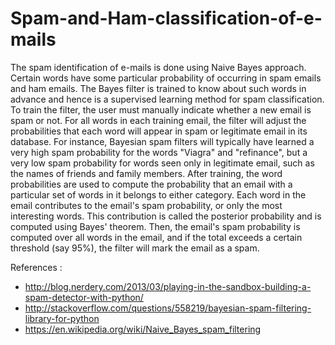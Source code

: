 # Spam-and-Ham-classification-of-e-mails

The spam identification of e-mails is done using Naive Bayes approach. Certain words have some particular probability of occurring in spam emails and ham emails. The Bayes filter is trained to know about such words in advance and hence is a supervised learning method for spam classification. To train the filter, the user must manually indicate whether a new email is spam or not. For all words in each training email, the filter will adjust the probabilities that each word will appear in spam or legitimate email in its database. For instance, Bayesian spam filters will typically have learned a very high spam probability for the words "Viagra" and "refinance", but a very low spam probability for words seen only in legitimate email, such as the names of friends and family members. After training, the word probabilities are used to compute the probability that an email with a particular set of words in it belongs to either category. Each word in the email contributes to the email's spam probability, or only the most interesting words. This contribution is called the posterior probability and is computed using Bayes' theorem. Then, the email's spam probability is computed over all words in the email, and if the total exceeds a certain threshold (say 95%), the filter will mark the email as a spam.


References : 
* http://blog.nerdery.com/2013/03/playing-in-the-sandbox-building-a-spam-detector-with-python/
* http://stackoverflow.com/questions/558219/bayesian-spam-filtering-library-for-python
* https://en.wikipedia.org/wiki/Naive_Bayes_spam_filtering